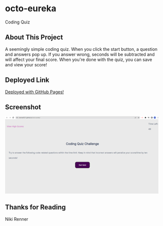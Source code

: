 # octo-eureka

Coding Quiz

## About This Project

A seemingly simple coding quiz. When you click the start button, a question and answers pop up. If you answer wrong, seconds will be subtracted and will affect your final score. When you're done with the quiz, you can save and view your score!

## Deployed Link

[Deployed with GitHub Pages!](https://nrenner0211.github.io/octo-eureka/)

## Screenshot

![A screenshot of the working website](./assets/images/octo-eureka.png)

## Thanks for Reading

Niki Renner

